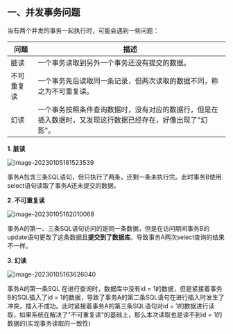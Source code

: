 ## 一、并发事务问题

当有两个并发的事务一起执行时，可能会遇到一些问题：

| 问题       | 描述                                                         |
| ---------- | ------------------------------------------------------------ |
| 脏读       | 一个事务读取到另外一个事务还没有提交的数据。                 |
| 不可重复读 | 一个事务先后读取同一条记录，但两次读取的数据不同，称之为不可重复读。 |
| 幻读       | 一个事务按照条件查询数据时，没有对应的数据行，但是在插入数据时，又发现这行数据已经存在，好像出现了"幻影"。 |

**1. 脏读**

![image-20230105161523539](C:\Users\DELL\Desktop\日常学习笔记\dailyStudyNote\mysql学习\src\picture\image-20230105161523539.png)

事务A包含三条SQL语句，但只执行了两条，还剩一条未执行完。此时事务B使用select语句读取了事务A还未提交的数据。

**2. 不可重复读**

![image-20230105162010068](C:\Users\DELL\Desktop\日常学习笔记\dailyStudyNote\mysql学习\src\picture\image-20230105162010068.png)

事务A的第一、三条SQL语句访问的是同一条数据，但是在访问期间事务B的update语句更改了这条数据且**提交到了数据库**。导致事务A两次select查询的结果不一样。

**3. 幻读**

![image-20230105163626040](C:\Users\DELL\Desktop\日常学习笔记\dailyStudyNote\mysql学习\src\picture\image-20230105163626040.png)

事务A的第一条SQL 在进行查询时，数据库中没有id = 1的数据，但是紧接着事务B的SQL插入了id = 1的数据，导致了事务A的第二条SQL语句在进行插入时发生了冲突，插入不成功。此时紧接着事务A的第三条SQL语句对id = 1的数据进行读取，如果系统在解决了"不可重复读"的基础上，那么本次读取也是读不到id = 1的数据的(实现事务读取的一致性)

